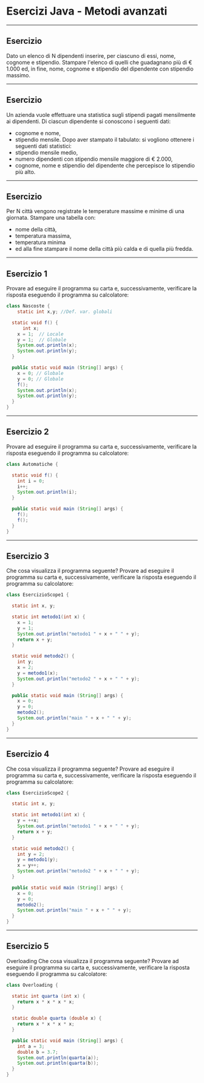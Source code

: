 # Esercizi Java - Metodi avanzati


---

## Esercizio

Dato un elenco di N dipendenti inserire, per ciascuno di essi, nome, cognome e stipendio.
Stampare l'elenco di quelli che guadagnano più di € 1.000 ed, in fine, nome, cognome e
stipendio del dipendente con stipendio massimo.

---

## Esercizio

Un azienda vuole effettuare una statistica sugli stipendi pagati mensilmente ai dipendenti. Di
ciascun dipendente si conoscono i seguenti dati:
* cognome e nome,
* stipendio mensile.
Dopo aver stampato il tabulato:
si vogliono ottenere i seguenti dati statistici:
* stipendio mensile medio,
* numero dipendenti con stipendio mensile maggiore di € 2.000,
* cognome, nome e stipendio del dipendente che percepisce lo stipendio più alto.

---

## Esercizio

Per N città vengono registrate le temperature massime e minime di una giornata.
Stampare una tabella con:

* nome della città,
* temperatura massima,
* temperatura minima
* ed alla fine stampare il nome della città più calda e di quella più fredda.

---

## Esercizio 1

Provare ad eseguire il programma su carta e,
successivamente, verificare la risposta eseguendo
il programma su calcolatore:

```java
class Nascoste {
    static int x,y; //Def. var. globali

  static void f() {
      int x;
    x = 1;  // Locale
    y = 1;  // Globale
    System.out.println(x);
    System.out.println(y);
  }

  public static void main (String[] args) {
    x = 0; // Globale
    y = 0; // Globale
    f();
    System.out.println(x);
    System.out.println(y);
  }
}
```

---

## Esercizio 2
Provare ad eseguire il programma su carta e,
successivamente, verificare la risposta eseguendo
il programma su calcolatore:

```java
class Automatiche {

  static void f() {
    int i = 0;
    i++;
    System.out.println(i);
  }

  public static void main (String[] args) {
    f();
    f();
  }
}
```

---

## Esercizio 3
Che cosa visualizza il programma seguente?
Provare ad eseguire il programma su carta e,
successivamente, verificare la risposta
eseguendo il programma su calcolatore:

```java
class EsercizioScope1 {

  static int x, y;

  static int metodo1(int x) {
    x = 1;
    y = 1;
    System.out.println("metodo1 " + x + " " + y);
    return x + y;
  }

  static void metodo2() {
    int y;
    x = 2; 
    y = metodo1(x);
    System.out.println("metodo2 " + x + " " + y);
  }

  public static void main (String[] args) {
    x = 0;
    y = 0;
    metodo2();
    System.out.println("main " + x + " " + y);
  }
}
```

---

## Esercizio 4
Che cosa visualizza il programma seguente?
Provare ad eseguire il programma su carta e,
successivamente, verificare la risposta
eseguendo il programma su calcolatore:

```java
class EsercizioScope2 {

  static int x, y;

  static int metodo1(int x) {
    y = ++x;
    System.out.println("metodo1 " + x + " " + y);
    return x + y;
  }

  static void metodo2() {
    int y = 2;
    y = metodo1(y);
    x = y++; 
    System.out.println("metodo2 " + x + " " + y);
  }

  public static void main (String[] args) {
    x = 0;
    y = 0;
    metodo2();
    System.out.println("main " + x + " " + y);
  }
}
```

---

## Esercizio 5
Overloading
Che cosa visualizza il programma seguente?
Provare ad eseguire il programma su carta e,
successivamente, verificare la risposta
eseguendo il programma su calcolatore:

```java
class Overloading {

  static int quarta (int x) {
    return x * x * x * x;
  }

  static double quarta (double x) {
    return x * x * x * x;
  }

  public static void main (String[] args) {
    int a = 3; 
    double b = 3.7;
    System.out.println(quarta(a));
    System.out.println(quarta(b));
  }
}
```